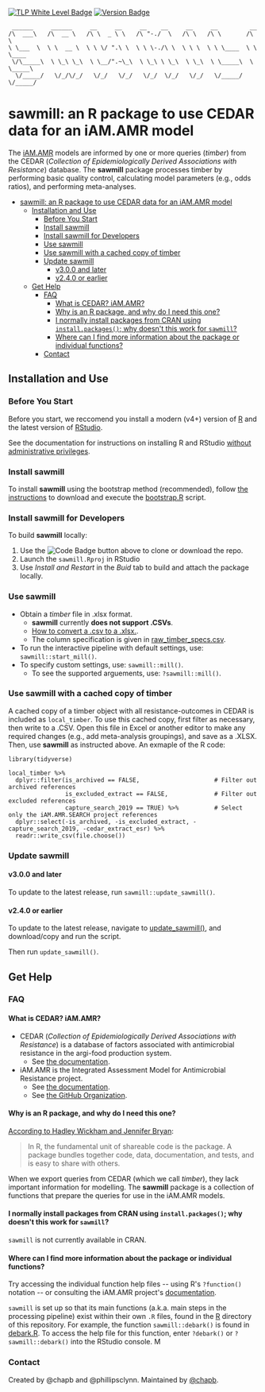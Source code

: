 
[![TLP White Level Badge](https://img.shields.io/badge/TLP-WHITE-lightgrey)](https://github.com/iAM-AMR/start_here/blob/main/sharing.md)
[![Version Badge](https://img.shields.io/badge/VERSION-3.0.2-blue)](https://github.com/iAM-AMR/sawmill/releases) 

```
 ______     ______     __     __     __    __     __     __         __        
/\  ___\   /\  __ \   /\ \  _ \ \   /\ "-./  \   /\ \   /\ \       /\ \       
\ \___  \  \ \  __ \  \ \ \/ ".\ \  \ \ \-./\ \  \ \ \  \ \ \____  \ \ \____  
 \/\_____\  \ \_\ \_\  \ \__/".~\_\  \ \_\ \ \_\  \ \_\  \ \_____\  \ \_____\ 
  \/_____/   \/_/\/_/   \/_/   \/_/   \/_/  \/_/   \/_/   \/_____/   \/_____/ 
```

# sawmill: an R package to use CEDAR data for an iAM.AMR model

The [iAM.AMR](https://github.com/iAM-AMR) models are informed by one or more queries (*timber*) from the CEDAR (*Collection of Epidemiologically Derived Associations with Resistance*) database. The **sawmill** package processes timber by performing basic quality control, calculating model parameters (e.g., odds ratios), and performing meta-analyses. 

- [sawmill: an R package to use CEDAR data for an iAM.AMR model](#sawmill-an-r-package-to-use-cedar-data-for-an-iamamr-model)
  - [Installation and Use](#installation-and-use)
    - [Before You Start](#before-you-start)
    - [Install sawmill](#install-sawmill)
    - [Install sawmill for Developers](#install-sawmill-for-developers)
    - [Use sawmill](#use-sawmill)
    - [Use sawmill with a cached copy of timber](#use-sawmill-with-a-cached-copy-of-timber)
    - [Update sawmill](#update-sawmill)
      - [v3.0.0 and later](#v300-and-later)
      - [v2.4.0 or earlier](#v240-or-earlier)
  - [Get Help](#get-help)
    - [FAQ](#faq)
      - [What is CEDAR? iAM.AMR?](#what-is-cedar-iamamr)
      - [Why is an R package, and why do I need this one?](#why-is-an-r-package-and-why-do-i-need-this-one)
      - [I normally install packages from CRAN using `install.packages()`; why doesn't this work for `sawmill`?](#i-normally-install-packages-from-cran-using-installpackages-why-doesnt-this-work-for-sawmill)
      - [Where can I find more information about the package or individual functions?](#where-can-i-find-more-information-about-the-package-or-individual-functions)
    - [Contact](#contact)


## Installation and Use

### Before You Start

Before you start, we reccomend you install a modern (v4+) version of [R](https://cran.r-project.org/) and the latest version of [RStudio](https://www.rstudio.com/).

See the documentation for instructions on installing R and RStudio [without administrative privileges](https://docs.iam.amr.pub/en/latest/09_technology/software.html).


### Install sawmill

To install **sawmill** using the bootstrap method (recommended), follow [the instructions](bootstrap/) to download and execute the [bootstrap.R](bootstrap/bootstrap.R) script. 


### Install sawmill for Developers

To build **sawmill** locally:

1. Use the ![Code Badge](https://img.shields.io/badge/-Code-brightgreen) button above to clone or download the repo. 
1. Launch the `sawmill.Rproj` in RStudio
1. Use *Install and Restart* in the *Buid* tab to build and attach the package locally.


### Use sawmill

- Obtain a *timber* file in .xlsx format.
  - **sawmill** currently **does not support .CSVs**.
  - [How to convert a .csv to a .xlsx.](https://www.howtogeek.com/770734/how-to-convert-a-csv-file-to-microsoft-excel/).
  - The column specification is given in [raw_timber_specs.csv](inst/raw_timber_specs.csv).  
- To run the interactive pipeline with default settings, use: `sawmill::start_mill()`.
- To specify custom settings, use: `sawmill::mill()`. 
  - To see the supported arguements, use: `?sawmill::mill()`.

### Use sawmill with a cached copy of timber

A cached copy of a timber object with all resistance-outcomes in CEDAR is included as  `local_timber`. To use this cached copy, first filter as necessary, then write to a .CSV. Open this file in Excel or another editor to make any required changes (e.g., add meta-analysis groupings), and save as a .XLSX. Then, use **sawmill** as instructed above. An exmaple of the R code:

```
library(tidyverse)

local_timber %>% 
  dplyr::filter(is_archived == FALSE,                     # Filter out archived references
                is_excluded_extract == FALSE,             # Filter out excluded references
                capture_search_2019 == TRUE) %>%          # Select only the iAM.AMR.SEARCH project references
  dplyr::select(-is_archived, -is_excluded_extract, -capture_search_2019, -cedar_extract_esr) %>%
  readr::write_csv(file.choose())
```

### Update sawmill

#### v3.0.0 and later

To update to the latest release, run `sawmill::update_sawmill()`.

#### v2.4.0 or earlier

To update to the latest release, navigate to [update_sawmill()](https://github.com/iAM-AMR/sawmill/blob/main/R/update_sawmill.R), and download/copy and run the script. 

Then run `update_sawmill()`.



## Get Help

### FAQ

#### What is CEDAR? iAM.AMR?

- CEDAR (*Collection of Epidemiologically Derived Associations with Resistance*) is a database of factors associated with antimicrobial resistance in the argi-food production system. 
  - See [the documentation](https://docs.iam.amr.pub/en/latest/cedar_database/cedar_database.html).
- iAM.AMR is the Integrated Assessment Model for Antimicrobial Resistance project.
  - See [the documentation](https://docs.iam.amr.pub/).
  - See [the GitHub Organization](https://github.com/iAM-AMR).


#### Why is an R package, and why do I need this one?

[According to Hadley Wickham and Jennifer Bryan](https://r-pkgs.org/intro.html):

> In R, the fundamental unit of shareable code is the package. A package bundles together code, data, documentation, and tests, and is easy to share with others.

When we export queries from CEDAR (which we call *timber*), they lack important information for modelling. The **sawmill** package is a collection of functions that prepare the queries for use in the iAM.AMR models.


#### I normally install packages from CRAN using `install.packages()`; why doesn't this work for `sawmill`?

`sawmill` is not currently available in CRAN.


#### Where can I find more information about the package or individual functions?

Try accessing the individual function help files -- using R's `?function()` notation -- or consulting the iAM.AMR project's [documentation](https://docs.iam.amr.pub). 

`sawmill` is set up so that its main functions (a.k.a. main steps in the processing pipeline) exist within their own `.R` files, found in the [R](R) directory of this repository. For example, the function `sawmill::debark()` is found in [debark.R](R/debark.R). To access the help file for this function, enter `?debark()` or `?sawmill::debark()` into the RStudio console. M


### Contact

Created by @chapb and @phillipsclynn.
Maintained by [@chapb](https://chapmanb.com/).

